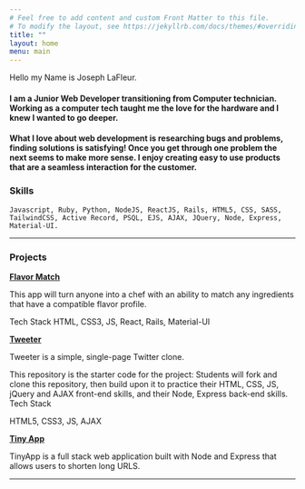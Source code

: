 ```yaml
---
# Feel free to add content and custom Front Matter to this file.
# To modify the layout, see https://jekyllrb.com/docs/themes/#overriding-theme-defaults
title: ""
layout: home
menu: main
---
```


Hello my Name is Joseph LaFleur.


#### I am a Junior Web Developer transitioning from Computer technician. Working as a computer tech taught me the love for the hardware and I knew I wanted to go deeper. 
#### What I love about web development is researching bugs and problems, finding solutions is satisfying!  Once you get through one problem the next seems to make more sense. I enjoy creating easy to use products that are a seamless interaction for the customer.

### Skills

```Javascript, Ruby, Python, NodeJS, ReactJS, Rails, HTML5, CSS, SASS, TailwindCSS, Active Record, PSQL, EJS, AJAX, JQuery, Node, Express, Material-UI.```

---
### Projects
**[Flavor Match]**

This app will turn anyone into a chef with an ability to match any ingredients that have a compatible flavor profile.

Tech Stack
HTML, CSS3, JS, React, Rails, Material-UI

**[Tweeter]**

Tweeter is a simple, single-page Twitter clone.

This repository is the starter code for the project: Students will fork and clone this repository, then build upon it to practice their HTML, CSS, JS, jQuery and AJAX front-end skills, and their Node, Express back-end skills.
Tech Stack

HTML5, CSS3, JS, AJAX

**[Tiny App]**

TinyApp is a full stack web application built with Node and Express that allows users to shorten long URLS.

---
[Flavor Match]:https://github.com/jlafleur93/feb3cohort_final_project
[Tweeter]:https://github.com/jlafleur93/tweeter
[Tiny App]:https://github.com/jlafleur93/tinyapp